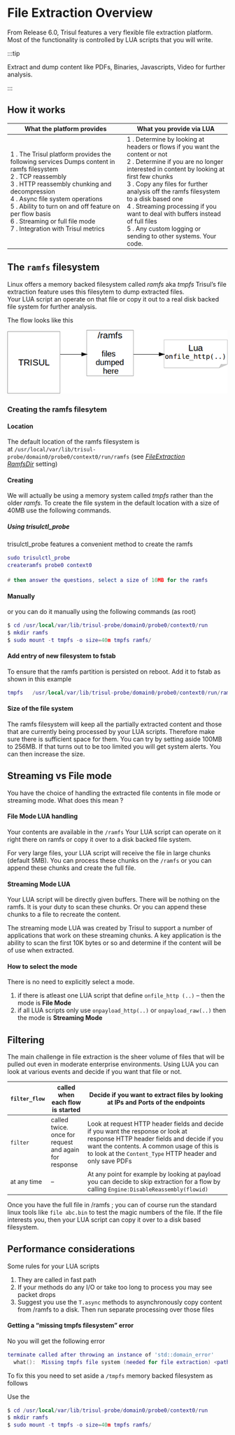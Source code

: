 # File Extraction Overview

From Release 6.0, Trisul features a very flexible file extraction platform. Most of the functionality is controlled by LUA scripts that you will write.

:::tip

Extract and dump content like PDFs, Binaries, Javascripts, Video for further analysis.

:::

## How it works

| What the platform provides                                                                                                                                                                                                                                                                                                                        | What you provide via LUA                                                                                                                                                                                                                                                                                                                                                                                                |
| ------------------------------------------------------------------------------------------------------------------------------------------------------------------------------------------------------------------------------------------------------------------------------------------------------------------------------------------------- | ----------------------------------------------------------------------------------------------------------------------------------------------------------------------------------------------------------------------------------------------------------------------------------------------------------------------------------------------------------------------------------------------------------------------- |
| 1 . The Trisul platform provides the following services Dumps content in ramfs filesystem<br/>2 . TCP reassembly<br/>3 . HTTP reassembly chunking and decompression<br/>4 . Async file system operations<br/>5 . Ability to turn on and off feature on per flow basis<br/>6 . Streaming or full file mode<br/>7 . Integration with Trisul metrics | 1 . Determine by looking at headers or flows if you want the content or not<br/>2 . Determine if you are no longer interested in content by looking at first few chunks<br/>3 . Copy any files for further analysis off the ramfs filesystem to a disk based one<br/>4 . Streaming processing if you want to deal with buffers instead of full files<br/>5 . Any custom logging or sending to other systems. Your code. |

## The `ramfs` filesystem

Linux offers a memory backed filesystem called *ramfs* aka *tmpfs* Trisul’s file extraction feature uses this filesytem to dump extracted files. Your LUA script an operate on that file or copy it out to a real disk backed file system for further analysis.

The flow looks like this

![](../images/arch1.png)

### Creating the ramfs filesytem

#### Location

The default location of the ramfs filesystem is at `/usr/local/var/lib/trisul-probe/domain0/probe0/context0/run/ramfs` (see *[FileExtraction RamfsDir](/docs/lua/FRONT-END-SCRIPTS/file-extract )* setting)

#### Creating

We will actually be using a memory system called *tmpfs* rather than the older *ramfs*. To create the file system in the default location with a size of 40MB use the following commands.

##### Using trisulctl_probe

trisulctl_probe features a convenient method to create the ramfs

```lua
sudo trisulctl_probe
createramfs probe0 context0

# then answer the questions, select a size of 10MB for the ramfs
```

#### Manually

or you can do it manually using the following commands (as root)

```lua
$ cd /usr/local/var/lib/trisul-probe/domain0/probe0/context0/run
$ mkdir ramfs
$ sudo mount -t tmpfs -o size=40m tmpfs ramfs/
```

#### Add entry of new filesystem to fstab

To ensure that the ramfs partition is persisted on reboot. Add it to fstab as shown in this example

```lua
tmpfs   /usr/local/var/lib/trisul-probe/domain0/probe0/context0/run/ramfs     tmpfs   nodev,nosuid,size=20M          0  0
```

#### Size of the file system

The ramfs filesystem will keep all the partially extracted content and those that are currently being processed by your LUA scripts. Therefore make sure there is sufficient space for them. You can try by setting aside 100MB to 256MB. If that turns out to be too limited you will get system alerts. You can then increase the size.

## Streaming vs File mode

You have the choice of handling the extracted file contents in file mode or streaming mode. What does this mean ?

#### File Mode LUA handling

Your contents are available in the `/ramfs` Your LUA script can operate on it right there on ramfs or copy it over to a disk backed file system.

For very large files, your LUA script will receive the file in large chunks (default 5MB). You can process these chunks on the `/ramfs` or you can append these chunks and create the full file.

#### Streaming Mode LUA

Your LUA script will be directly given buffers. There will be nothing on the ramfs. It is your duty to scan these chunks. Or you can append these chunks to a file to recreate the content.

The streaming mode LUA was created by Trisul to support a number of applications that work on these streaming chunks. A key application is the ability to scan the first 10K bytes or so and determine if the content will be of use when extracted.

#### How to select the mode

There is no need to explicitly select a mode.

1. if there is atleast one LUA script that define `onfile_http (..)` – then the mode is **File Mode**
2. if all LUA scripts only use `onpayload_http(..)` or `onpayload_raw(..)` then the mode is **Streaming Mode**

## Filtering

The main challenge in file extraction is the sheer volume of files that will be pulled out even in moderate enterprise environments. Using LUA you can look at various events and decide if you want that file or not.

| `filter_flow` | called when each flow is started                      | Decide if you want to extract files by looking at IPs and Ports of the endpoints                                                                                                                                                          |
| ------------- | ----------------------------------------------------- | ----------------------------------------------------------------------------------------------------------------------------------------------------------------------------------------------------------------------------------------- |
| `filter`      | called twice. once for request and again for response | Look at request HTTP header fields and decide if you want the response or look at response HTTP header fields and decide if you want the contents. A common usage of this is to look at the `Content_Type` HTTP header and only save PDFs |
| at any time   | –                                                     | At any point for example by looking at payload you can decide to skip extraction for a flow by calling `Engine:DisableReassembly(flowid)`                                                                                                 |

Once you have the full file in /ramfs ; you can of course run the standard linux tools like `file abc.bin` to test the magic numbers of the file. If the file interests you, then your LUA script can copy it over to a disk based filesystem.

## Performance considerations

Some rules for your LUA scripts

1. They are called in fast path
2. If your methods do any I/O or take too long to process you may see packet drops
3. Suggest you use the `T.async` methods to asynchronously copy content from /ramfs to a disk. Then run separate processing over those files

#### Getting a “missing tmpfs filesystem” error

No you will get the following error

```lua
terminate called after throwing an instance of 'std::domain_error'
  what():  Missing tmpfs file system (needed for file extraction) <path>
```

To fix this you need to set aside a `/tmpfs` memory backed filesystem as follows

Use the

```lua
$ cd /usr/local/var/lib/trisul-probe/domain0/probe0/context0/run
$ mkdir ramfs
$ sudo mount -t tmpfs -o size=40m tmpfs ramfs/
```
